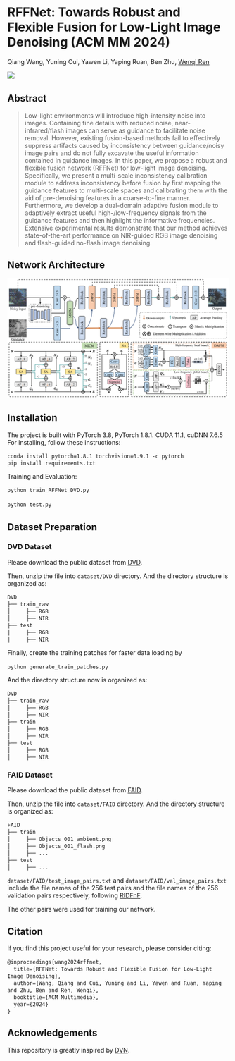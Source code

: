 # RFFNet: Towards Robust and Flexible Fusion for Low-Light Image Denoising (ACM MM 2024)

Qiang Wang, Yuning Cui, Yawen Li, Yaping Ruan, Ben Zhu, [Wenqi Ren](https://scholar.google.com.hk/citations?user=VwfgfR8AAAAJ&hl=zh-CN&oi=ao)

[![](https://img.shields.io/badge/ACM%20MM-paper-blue.svg)]()

## Abstract

>Low-light environments will introduce high-intensity noise into images. Containing fine details with reduced noise, near-infrared/flash images can serve as guidance to facilitate noise removal. 
However, existing fusion-based methods fail to effectively suppress artifacts caused by inconsistency between guidance/noisy image pairs and do not fully excavate the useful information contained in guidance images. In this paper, we propose a robust and flexible fusion network (RFFNet) for low-light image denoising. Specifically, we present a multi-scale inconsistency calibration module to address inconsistency before fusion by first mapping the guidance features to multi-scale spaces and calibrating them with the aid of pre-denoising features in a coarse-to-fine manner. Furthermore, we develop a dual-domain adaptive fusion module to adaptively extract useful high-/low-frequency signals from the guidance features and then highlight the informative frequencies.
Extensive experimental results demonstrate that our method achieves state-of-the-art performance on NIR-guided RGB image denoising and flash-guided no-flash image denoising.

## Network Architecture
![fig](./fig/arch.png)

## Installation
The project is built with PyTorch 3.8, PyTorch 1.8.1. CUDA 11.1, cuDNN 7.6.5
For installing, follow these instructions:
~~~
conda install pytorch=1.8.1 torchvision=0.9.1 -c pytorch
pip install requirements.txt
~~~

Training and Evaluation:
```bash
python train_RFFNet_DVD.py

python test.py
```

## Dataset Preparation
### DVD Dataset
Please download the public dataset from [DVD](https://drive.google.com/drive/folders/10FV0q_GAP4gjQUbQ78waezfyGO07AxlP?usp=share_link). 

Then, unzip the file into `dataset/DVD` directory.
And the directory structure is organized as:

```
DVD
├── train_raw
│     ├── RGB
│     ├── NIR
├── test
│     ├── RGB
│     ├── NIR
```

Finally, create the training patches for faster data loading by

`python generate_train_patches.py`

And the directory structure now is organized as:

```
DVD
├── train_raw
│     ├── RGB
│     ├── NIR
├── train
│     ├── RGB
│     ├── NIR
├── test
│     ├── RGB
│     ├── NIR
```
### FAID Dataset
Please download the public dataset from [FAID](http://yaksoy.github.io/faid/).

Then, unzip the file into `dataset/FAID` directory.
And the directory structure is organized as:

```
FAID
├── train
│     ├── Objects_001_ambient.png
│     ├── Objects_001_flash.png
│     ├── ...
├── test
│     ├── ...
```
`dataset/FAID/test_image_pairs.txt` and `dataset/FAID/val_image_pairs.txt` include the file names of the 256 test pairs and the file names of the 256 validation pairs respectively, following [RIDFnF](https://github.com/CGLab-GIST/RIDFnF). 

The other pairs were used for training our network.


## Citation
If you find this project useful for your research, please consider citing:
~~~
@inproceedings{wang2024rffnet,
  title={RFFNet: Towards Robust and Flexible Fusion for Low-Light Image Denoising},
  author={Wang, Qiang and Cui, Yuning and Li, Yawen and Ruan, Yaping and Zhu, Ben and Ren, Wenqi},
  booktitle={ACM Multimedia},
  year={2024}
}
~~~
## Acknowledgements
This repository is greatly inspired by [DVN](https://github.com/megvii-research/DVN).
